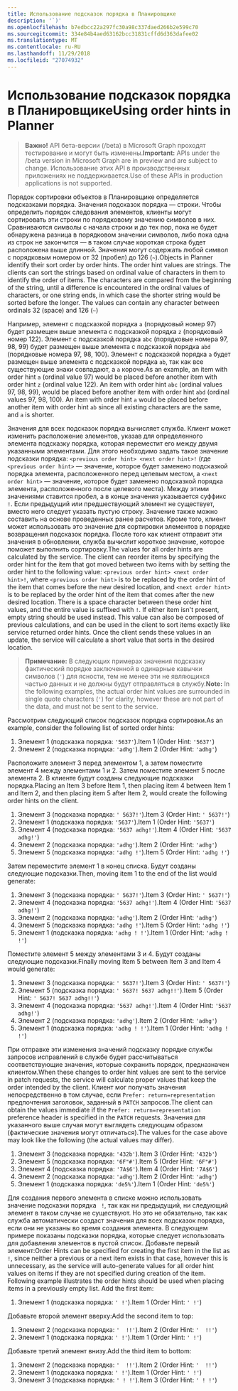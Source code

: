 ```yaml
---
title: Использование подсказок порядка в Планировщике
description: '`)'
ms.openlocfilehash: b7edbcc22a297fc30a98c337daed266b2e599c70
ms.sourcegitcommit: 334e84b4aed63162bcc31831cffd6d363dafee02
ms.translationtype: MT
ms.contentlocale: ru-RU
ms.lasthandoff: 11/29/2018
ms.locfileid: "27074932"
---
```

# <a name="using-order-hints-in-planner"></a><span data-ttu-id="b1881-103">Использование подсказок порядка в Планировщике</span><span class="sxs-lookup"><span data-stu-id="b1881-103">Using order hints in Planner</span></span>

> <span data-ttu-id="b1881-104">**Важно!** API бета-версии (/beta) в Microsoft Graph проходят тестирование и могут быть изменены.</span><span class="sxs-lookup"><span data-stu-id="b1881-104">**Important:** APIs under the /beta version in Microsoft Graph are in preview and are subject to change.</span></span> <span data-ttu-id="b1881-105">Использование этих API в производственных приложениях не поддерживается.</span><span class="sxs-lookup"><span data-stu-id="b1881-105">Use of these APIs in production applications is not supported.</span></span>

<span data-ttu-id="b1881-p102">Порядок сортировки объектов в Планировщике определяется подсказками порядка. Значения подсказок порядка — строки. Чтобы определить порядок следования элементов, клиенты могут сортировать эти строки по порядковому значению символов в них. Сравниваются символы с начала строки и до тех пор, пока не будет обнаружена разница в порядковом значении символов, либо пока одна из строк не закончится — в таком случае короткая строка будет расположена выше длинной. Значения могут содержать любой символ с порядковым номером от 32 (пробел) до 126 (`~`).</span><span class="sxs-lookup"><span data-stu-id="b1881-p102">Objects in Planner identify their sort order by order hints. The order hint values are strings. The clients can sort the strings based on ordinal value of characters in them to identify the order of items. The characters are compared from the beginning of the string, until a difference is encountered in the ordinal values of characters, or one string ends, in which case the shorter string would be sorted before the longer. The values can contain any character between ordinals 32 (space) and 126 (`~`)</span></span>

<span data-ttu-id="b1881-p103">Например, элемент с подсказкой порядка `a` (порядковый номер 97) будет размещен выше элемента с подсказкой порядка `z` (порядковый номер 122). Элемент с подсказкой порядка `abc` (порядковые номера 97, 98, 99) будет размещен выше элемента с подсказкой порядка `abd` (порядковые номера 97, 98, 100). Элемент с подсказкой порядка `a` будет размещен выше элемента с подсказкой порядка `ab`, так как все существующие знаки совпадают, а `a` короче.</span><span class="sxs-lookup"><span data-stu-id="b1881-p103">As an example, an item with order hint `a` (ordinal value 97) would be placed before another item with order hint `z` (ordinal value 122). An item with order hint `abc` (ordinal values 97, 98, 99), would be placed before another item with order hint `abd` (ordinal values 97, 98, 100). An item with order hint `a` would be placed before another item with order hint `ab` since all existing characters are the same, and `a` is shorter.</span></span>

<span data-ttu-id="b1881-p104">Значения для всех подсказок порядка вычисляет служба. Клиент может изменить расположение элементов, указав для определенного элемента подсказку порядка, которая переместит его между двумя указанными элементами. Для этого необходимо задать такое значение подсказки порядка: `<previous order hint> <next order hint>!` (где `<previous order hint>` — значение, которое будет заменено подсказкой порядка элемента, расположенного перед целевым местом, а `<next order hint>` — значение, которое будет заменено подсказкой порядка элемента, расположенного после целевого места). Между этими значениями ставится пробел, а в конце значения указывается суффикс `!`. Если предыдущий или предшествующий элемент не существует, вместо него следует указать пустую строку. Значение также можно составить на основе проведенных ранее расчетов. Кроме того, клиент может использовать это значение для сортировки элементов в порядке возвращения подсказок порядка. После того как клиент отправит эти значения в обновлении, служба вычислит короткое значение, которое поможет выполнить сортировку.</span><span class="sxs-lookup"><span data-stu-id="b1881-p104">The values for all order hints are calculated by the service. The client can reorder items by specifying the order hint for the item that got moved between two items with by setting the order hint to the following value: `<previous order hint> <next order hint>!`, where `<previous order hint>` is to be replaced by the order hint of the item that comes before the new desired location, and `<next order hint>` is to be replaced by the order hint of the item that comes after the new desired location. There is a space character between these order hint values, and the entire value is suffixed with `!`. If either item isn't present, empty string should be used instead. This value can also be composed of previous calculations, and can be used in the client to sort items exactly like service returned order hints. Once the client sends these values in an update, the service will calculate a short value that sorts in the desired location.</span></span>

> <span data-ttu-id="b1881-120">**Примечание:** В следующих примерах значения подсказку фактический порядке заключенной в одинарные кавычки символов (`'`) для ясности, тем не менее эти не являющихся частью данных и не должны будут отправляться в службу.</span><span class="sxs-lookup"><span data-stu-id="b1881-120">**Note:** In the following examples, the actual order hint values are surrounded in single quote characters (`'`) for clarity, however these are not part of the data, and must not be sent to the service.</span></span>
 
<span data-ttu-id="b1881-121">Рассмотрим следующий список подсказок порядка сортировки.</span><span class="sxs-lookup"><span data-stu-id="b1881-121">As an example, consider the following list of sorted order hints:</span></span>

1. <span data-ttu-id="b1881-122">Элемент 1 (подсказка порядка: `'5637'`).</span><span class="sxs-lookup"><span data-stu-id="b1881-122">Item 1 (Order Hint: `'5637'`)</span></span>
2. <span data-ttu-id="b1881-123">Элемент 2 (подсказка порядка: `'adhg'`).</span><span class="sxs-lookup"><span data-stu-id="b1881-123">Item 2 (Order Hint: `'adhg'`)</span></span>

<span data-ttu-id="b1881-124">Расположите элемент 3 перед элементом 1, а затем поместите элемент 4 между элементами 1 и 2. Затем поместите элемент 5 после элемента 2. В клиенте будут созданы следующие подсказки порядка.</span><span class="sxs-lookup"><span data-stu-id="b1881-124">Placing an Item 3 before Item 1, then placing item 4 between Item 1 and Item 2, and then placing item 5 after Item 2, would create the following order hints on the client.</span></span> 

1. <span data-ttu-id="b1881-125">Элемент 3 (подсказка порядка: `' 5637!'`).</span><span class="sxs-lookup"><span data-stu-id="b1881-125">Item 3 (Order Hint: `' 5637!'`)</span></span>
2. <span data-ttu-id="b1881-126">Элемент 1 (подсказка порядка: `'5637'`).</span><span class="sxs-lookup"><span data-stu-id="b1881-126">Item 1 (Order Hint: `'5637'`)</span></span>
3. <span data-ttu-id="b1881-127">Элемент 4 (подсказка порядка: `'5637 adhg!'`).</span><span class="sxs-lookup"><span data-stu-id="b1881-127">Item 4 (Order Hint: `'5637 adhg!'`)</span></span>
4. <span data-ttu-id="b1881-128">Элемент 2 (подсказка порядка: `'adhg'`).</span><span class="sxs-lookup"><span data-stu-id="b1881-128">Item 2 (Order Hint: `'adhg'`)</span></span>
5. <span data-ttu-id="b1881-129">Элемент 5 (подсказка порядка: `'adhg !'`).</span><span class="sxs-lookup"><span data-stu-id="b1881-129">Item 5 (Order Hint: `'adhg !'`)</span></span>

<span data-ttu-id="b1881-130">Затем переместите элемент 1 в конец списка. Будут созданы следующие подсказки.</span><span class="sxs-lookup"><span data-stu-id="b1881-130">Then, moving item 1 to the end of the list would generate:</span></span>

1. <span data-ttu-id="b1881-131">Элемент 3 (подсказка порядка: `' 5637!'`).</span><span class="sxs-lookup"><span data-stu-id="b1881-131">Item 3 (Order Hint: `' 5637!'`)</span></span>
2. <span data-ttu-id="b1881-132">Элемент 4 (подсказка порядка: `'5637 adhg!'`).</span><span class="sxs-lookup"><span data-stu-id="b1881-132">Item 4 (Order Hint: `'5637 adhg!'`)</span></span>
3. <span data-ttu-id="b1881-133">Элемент 2 (подсказка порядка: `'adhg'`).</span><span class="sxs-lookup"><span data-stu-id="b1881-133">Item 2 (Order Hint: `'adhg'`)</span></span>
4. <span data-ttu-id="b1881-134">Элемент 5 (подсказка порядка: `'adhg !'`).</span><span class="sxs-lookup"><span data-stu-id="b1881-134">Item 5 (Order Hint: `'adhg !'`)</span></span>
5. <span data-ttu-id="b1881-135">Элемент 1 (подсказка порядка: `'adhg ! !'`).</span><span class="sxs-lookup"><span data-stu-id="b1881-135">Item 1 (Order Hint: `'adhg ! !'`)</span></span>

<span data-ttu-id="b1881-136">Поместите элемент 5 между элементами 3 и 4. Будут созданы следующие подсказки.</span><span class="sxs-lookup"><span data-stu-id="b1881-136">Finally moving Item 5 between Item 3 and Item 4 would generate:</span></span>

1. <span data-ttu-id="b1881-137">Элемент 3 (подсказка порядка: `' 5637!'`).</span><span class="sxs-lookup"><span data-stu-id="b1881-137">Item 3 (Order Hint: `' 5637!'`)</span></span>
2. <span data-ttu-id="b1881-138">Элемент 5 (подсказка порядка: `' 5637! 5637 adhg!!'`).</span><span class="sxs-lookup"><span data-stu-id="b1881-138">Item 5 (Order Hint: `' 5637! 5637 adhg!!'`)</span></span>
3. <span data-ttu-id="b1881-139">Элемент 4 (подсказка порядка: `'5637 adhg!'`).</span><span class="sxs-lookup"><span data-stu-id="b1881-139">Item 4 (Order Hint: `'5637 adhg!'`)</span></span>
4. <span data-ttu-id="b1881-140">Элемент 2 (подсказка порядка: `'adhg'`).</span><span class="sxs-lookup"><span data-stu-id="b1881-140">Item 2 (Order Hint: `'adhg'`)</span></span>
5. <span data-ttu-id="b1881-141">Элемент 1 (подсказка порядка: `'adhg ! !'`).</span><span class="sxs-lookup"><span data-stu-id="b1881-141">Item 1 (Order Hint: `'adhg ! !'`)</span></span>

<span data-ttu-id="b1881-142">При отправке эти изменения значений подсказку порядке службы запросов исправлений в службе будет рассчитываться соответствующие значения, которые сохранить порядок, предназначен клиентом.</span><span class="sxs-lookup"><span data-stu-id="b1881-142">When these changes to order hint values are sent to the service in patch requests, the service will calculate proper values that keep the order intended by the client.</span></span> <span data-ttu-id="b1881-143">Клиент мог получать значения непосредственно в том случае, если `Prefer: return=representation` предпочтения заголовок, заданный в `PATCH` запросов.</span><span class="sxs-lookup"><span data-stu-id="b1881-143">The client can obtain the values immediate if the `Prefer: return=representation` preference header is specified in the `PATCH` requests.</span></span> <span data-ttu-id="b1881-144">Значения для указанного выше случая могут выглядеть следующим образом (фактические значения могут отличаться).</span><span class="sxs-lookup"><span data-stu-id="b1881-144">The values for the case above may look like the following (the actual values may differ).</span></span> 

1. <span data-ttu-id="b1881-145">Элемент 3 (подсказка порядка: `'432b'`).</span><span class="sxs-lookup"><span data-stu-id="b1881-145">Item 3 (Order Hint: `'432b'`)</span></span>
2. <span data-ttu-id="b1881-146">Элемент 5 (подсказка порядка: `'6F"#'`).</span><span class="sxs-lookup"><span data-stu-id="b1881-146">Item 5 (Order Hint: `'6F"#'`)</span></span>
3. <span data-ttu-id="b1881-147">Элемент 4 (подсказка порядка: `'7A$6'`).</span><span class="sxs-lookup"><span data-stu-id="b1881-147">Item 4 (Order Hint: `'7A$6'`)</span></span>
4. <span data-ttu-id="b1881-148">Элемент 2 (подсказка порядка: `'adhg'`).</span><span class="sxs-lookup"><span data-stu-id="b1881-148">Item 2 (Order Hint: `'adhg'`)</span></span>
5. <span data-ttu-id="b1881-149">Элемент 1 (подсказка порядка: `'de5%'`).</span><span class="sxs-lookup"><span data-stu-id="b1881-149">Item 1 (Order Hint: `'de5%'`)</span></span>

<span data-ttu-id="b1881-p106">Для создания первого элемента в списке можно использовать значение подсказки порядка ` !`, так как ни предыдущий, ни следующий элемент в таком случае не существуют. Но это не обязательно, так как служба автоматически создаст значения для всех подсказок порядка, если они не указаны во время создания элемента. В следующем примере показаны подсказки порядка, которые следует использовать для добавления элементов в пустой список. Добавьте первый элемент:</span><span class="sxs-lookup"><span data-stu-id="b1881-p106">Order Hints can be specified for creating the first item in the list as ` !`, since neither a previous or a next item exists in that case, however this is unnecessary, as the service will auto-generate values for all order hint values on items if they are not specified during creation of the item. Following example illustrates the order hints should be used when placing items in a previously empty list. Add the first item:</span></span>

1. <span data-ttu-id="b1881-153">Элемент 1 (подсказка порядка: `' !'`).</span><span class="sxs-lookup"><span data-stu-id="b1881-153">Item 1 (Order Hint: `' !'`)</span></span>

<span data-ttu-id="b1881-154">Добавьте второй элемент вверху:</span><span class="sxs-lookup"><span data-stu-id="b1881-154">Add the second item to top:</span></span>

1. <span data-ttu-id="b1881-155">Элемент 2 (подсказка порядка: `'  !!'`).</span><span class="sxs-lookup"><span data-stu-id="b1881-155">Item 2 (Order Hint: `'  !!'`)</span></span>
2. <span data-ttu-id="b1881-156">Элемент 1 (подсказка порядка: `' !'`).</span><span class="sxs-lookup"><span data-stu-id="b1881-156">Item 1 (Order Hint: `' !'`)</span></span>

<span data-ttu-id="b1881-157">Добавьте третий элемент внизу.</span><span class="sxs-lookup"><span data-stu-id="b1881-157">Add the third item to bottom:</span></span>

1. <span data-ttu-id="b1881-158">Элемент 2 (подсказка порядка: `'  !!'`).</span><span class="sxs-lookup"><span data-stu-id="b1881-158">Item 2 (Order Hint: `'  !!'`)</span></span>
2. <span data-ttu-id="b1881-159">Элемент 1 (подсказка порядка: `' !'`).</span><span class="sxs-lookup"><span data-stu-id="b1881-159">Item 1 (Order Hint: `' !'`)</span></span>
3. <span data-ttu-id="b1881-160">Элемент 3 (подсказка порядка: `' ! !'`).</span><span class="sxs-lookup"><span data-stu-id="b1881-160">Item 3 (Order Hint: `' ! !'`)</span></span>







